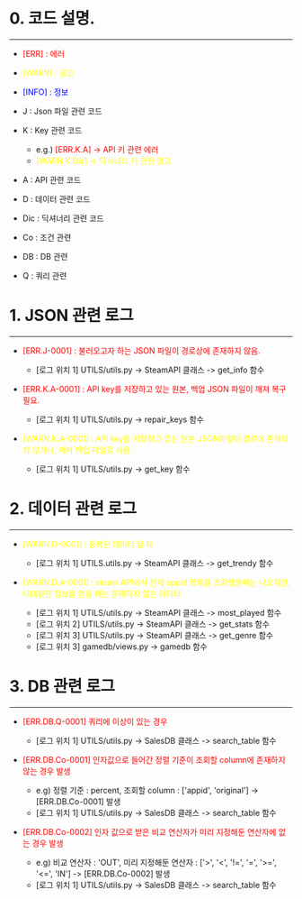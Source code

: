 # 0. 코드 설명.
***
- <span style="color: red">[ERR]  : 에러</span>
- <span style="color: yellow"> [WARN] : 경고</span>
- <span style="color: blue">[INFO] : 정보</span>

- J   : Json 파일 관련 코드
- K   : Key 관련 코드
    - e.g.) <span style="color: red">[ERR.K.A] -> API 키 관련 에러</span>
    -  <span style="color: yellow">[WARN.K.Dic] -> 딕셔너리 키 관련 경고</span>
- A   : API 관련 코드
- D   : 데이터 관련 코드
- Dic : 딕셔너리 관련 코드
- Co  : 조건 관련
- DB  : DB 관련
- Q   : 쿼리 관련


# 1. JSON 관련 로그
***
- <span style="color: red">[ERR.J-0001] : 불러오고자 하는 JSON 파일이 경로상에 존재하지 않음.</span>
    - [로그 위치 1] UTILS/utils.py -> SteamAPI 클래스 -> get_info 함수

- <span style="color: red">[ERR.K.A-0001] : API key를 저장하고 있는 원본, 백업 JSON 파일이 깨져 복구 필요.</span>
    - [로그 위치 1] UTILS/utils.py -> repair_keys 함수


- <span style="color: yellow">[WARN.K.A-0001] : API key를 저장하고 있는 원본 JSON파일이 경로에 존재하지 않거나, 깨져 백업 파일로 사용.</span>
    - [로그 위치 1] UTILS/utils.py -> get_key 함수

# 2. 데이터 관련 로그
***
- <span style="color: yellow">[WARN.D-0001] : 중복된 데이터 일 때</span>
    - [로그 위치 1] UTILS.utils.py -> SteamAPI 클래스 -> get_trendy 함수


- <span style="color: yellow">[WARN.D.A-0001] : steam API에서 전체 appid 목록을 조회했을때는 나오지만, 디테일한 정보를 얻을 때는 존재하지 않는 데이터</span>
    - [로그 위치 1] UTILS/utils.py  -> SteamAPI 클래스 -> most_played 함수
    - [로그 위치 2] UTILS/utils.py  -> SteamAPI 클래스 -> get_stats 함수
    - [로그 위치 3] UTILS/utils.py  -> SteamAPI 클래스 -> get_genre 함수
    - [로그 위치 3] gamedb/views.py -> gamedb 함수



# 3. DB 관련 로그
***
- <span style="color: red">[ERR.DB.Q-0001] 쿼리에 이상이 있는 경우</span>
    - [로그 위치 1] UTILS/utils.py -> SalesDB 클래스 -> search_table 함수

- <span style="color: red">[ERR.DB.Co-0001] 인자값으로 들어간 정렬 기준이 조회할 column에 존재하지 않는 경우 발생</span>
    - e.g) 정렬 기준 : percent, 조회할 column : ['appid', 'original'] -> [ERR.DB.Co-0001] 발생
    - [로그 위치 1] UTILS/utils.py -> SalesDB 클래스 -> search_table 함수

- <span style="color: red">[ERR.DB.Co-0002] 인자 값으로 받은 비교 연산자가 미리 지정해둔 연산자에 없는 경우 발생</span>
    - e.g) 비교 연산자 : 'OUT', 미리 지정해둔 연산자 : ['>', '<', '!=', '=', '>=', '<=', 'IN'] -> [ERR.DB.Co-0002] 발생
    - [로그 위치 1] UTILS/utils.py -> SalesDB 클래스 -> search_table 함수

      